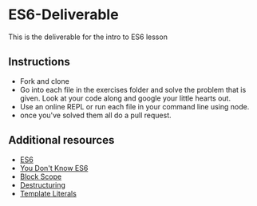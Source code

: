 # ES6-Deliverable
This is the deliverable for the intro to ES6 lesson

## Instructions
- Fork and clone
- Go into each file in the exercises folder and solve the problem that is given. Look at your code along and google your little hearts out. 
- Use an online REPL or run each file in your command line using node.
- once you've solved them all do a pull request.

## Additional resources

- [ES6](http://webapplog.com/es6/)
- [You Don't Know ES6](https://github.com/getify/You-Dont-Know-JS/tree/master/es6%20%26%20beyond)
- [Block Scope](https://www.sitepoint.com/joys-block-scoping-es6/)
- [Destructuring](http://www.2ality.com/2015/01/es6-destructuring.html)
- [Template Literals](https://developer.mozilla.org/en-US/docs/Web/JavaScript/Reference/Template_literals#Tagged_template_literals)
